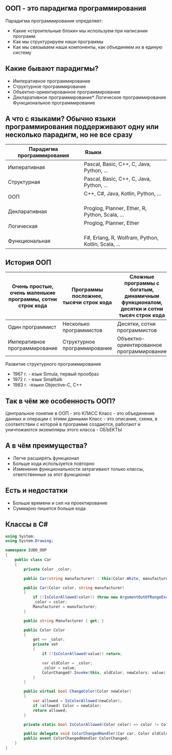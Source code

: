 ## ООП - это парадигма программирования

Парадигма программирования определяет:
* Какие «строительные блоки» мы используем при написании программ
* Как мы структурируем наши программы
* Как мы связываем наши компоненты, как объединяем их в единую систему

## Какие бывают парадигмы?

* Императивное программирование
* Структурное программирование
* Объектно-ориентированное программирование
* Декларативное программирование* Логическое программирование Функциональное программирование

## А что с языками? Обычно языки программирования поддерживают одну или несколько парадигм, но не все сразу

| Парадигма программирования | Языки                                              |
| -------------------------- | -------------------------------------------------- |
| Императивная               | Pascal, Basic, C++, C, Java, Python, ...           |
| Структурная                | Pascal, Basic, C++, C, Java, Python, ...           |
| ООП                        | C++, C#, Java, Kotlin, Python, ...                 |
| Декларативная              | Proglog, Planner, Ether, R, Python, Scala, ...     |
| Логическая                 | Proglog, Planner, Ether                            |
| Функциональная             | F#, Erlang, R, Wolfram, Python, Kotlin, Scala, ... |

## История ООП

| Очень простые, очень маленькие программы, сотни строк кода | Программы посложнее, тысячи строк кода | Сложные программы с богатым, динамичным функционалом, десятки и сотни тысяч строк кода |
| ---------------------------------------------------------- | -------------------------------------- | -------------------------------------------------------------------------------------- |
| Один программист                                           | Несколько программистов                | Десятки, сотни программистов                                                           |
| Императивное программирование                              | Структурное программирование           | Объектно-ориентированное программирование                                              |

Развитие структурного программирования
* 1967 г. - язык Simula, первый прообраз
* 1972 г. - язык Smalltalk
* 1983 г. -языки Objective-C, C++

## Так в чём же особенность ООП?

Центральное понятие в ООП - это КЛАСС Класс - это объединение данных и операции с этими данными Класс - это описание, схема, в соответствии с которой в программе создаются, работают и уничтожаются экземпляры этого класса - ОБЪЕКТЫ

## А в чём преимущества?

* Легче расширять функционал
* Больше кода используется повторно
* Изменения функциональности затрагивают только классы, ответственные за этот функционал

## Есть и недостатки

- Больше времени и сил на проектирование
- Суммарно пишется больше кода

## Классы в С\#

```C#
using System;
using System.Drawing;

namespace IUDO_OOP
{
    public class Car
    {
        private Color _color;

        public Car(string manufacturer) : this(Color.White, manufacturer) { }

        public Car(Color color, string manufacturer)
        {
            if (!IsColorAllowed(color)) throw new ArgumentOutOfRangeException(nameof(color));
            _color = color;
            Manufacturer = manufacturer;
        }

        public string Manufacturer { get; }

        public Color Color
        {
            get => _color;
            private set
            {
                if (!IsColorAllowed(value)) return;

                var oldColor = _color;
                _color = value;
                ColorChanged?.Invoke(this, oldColor, newColors: value);
            }
        }

        public virtual bool ChangeColor(Color newColor)
        {
            var allowed = IsColorAllowed(newColor);
            if (allowed) Color = newColor;
            return allowed;
        }

        private static bool IsColorAllowed(Color color) => color != Color.Blue;

        public delegate void ColorChangedHandler(Car car, Color oldColor, Color newColor);
        public event ColorChangedHandler ColorChanged;
    }
}
```

